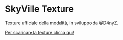 # SkyVille Texture

Texture ufficiale della modalità, in sviluppo da [@D4nyZ](https://github.com/D4nyZ).

[Per scaricare la texture clicca qui!](https://go.skyville.it/texture)
